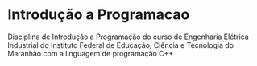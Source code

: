 # Introdução a Programacao
Disciplina de Introdução a Programação do curso de Engenharia Elétrica Industrial do Instituto Federal de Educação, Ciência e Tecnologia do Maranhão com a linguagem de programação C++
